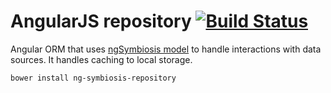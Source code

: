 AngularJS repository [![Build Status](https://travis-ci.org/ngSymbiosis/ngSymbiosis.repository.png?branch=master)](https://travis-ci.org/ngSymbiosis/ngSymbiosis.repository)
=======

Angular ORM that uses [ngSymbiosis model](https://github.com/ngSymbiosis/ngSymbiosis.model) to handle interactions with data sources. It handles caching to local storage. 

`bower install ng-symbiosis-repository`
